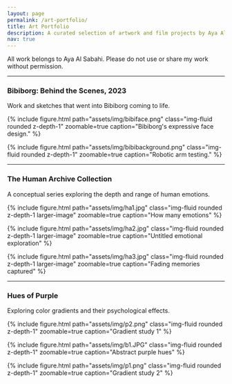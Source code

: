 ```yaml
---
layout: page
permalink: /art-portfolio/
title: Art Portfolio
description: A curated selection of artwork and film projects by Aya Al Sabahi.
nav: true
---
```


All work belongs to Aya Al Sabahi. Please do not use or share my work without permission.

---

### Bibiborg: Behind the Scenes, 2023
<p>Work and sketches that went into Bibiborg coming to life. </p>

{% include figure.html path="assets/img/bibiface.png" class="img-fluid rounded z-depth-1" zoomable=true caption="Bibiborg's expressive face design." %}

{% include figure.html path="assets/img/bibibackground.png" class="img-fluid rounded z-depth-1" zoomable=true caption="Robotic arm testing." %}

---

### The Human Archive Collection
<p>A conceptual series exploring the depth and range of human emotions.</p>

{% include figure.html path="assets/img/ha1.jpg" class="img-fluid rounded z-depth-1 larger-image" zoomable=true caption="How many emotions" %}

{% include figure.html path="assets/img/ha2.jpg" class="img-fluid rounded z-depth-1 larger-image" zoomable=true caption="Untitled emotional exploration" %}

{% include figure.html path="assets/img/ha3.jpg" class="img-fluid rounded z-depth-1 larger-image" zoomable=true caption="Fading memories captured" %}

---

### Hues of Purple
<p>Exploring color gradients and their psychological effects.</p>

{% include figure.html path="assets/img/p2.png" class="img-fluid rounded z-depth-1" zoomable=true caption="Gradient study 1" %}

{% include figure.html path="assets/img/b1.JPG" class="img-fluid rounded z-depth-1" zoomable=true caption="Abstract purple hues" %}

{% include figure.html path="assets/img/p1.png" class="img-fluid rounded z-depth-1" zoomable=true caption="Gradient study 2" %}
